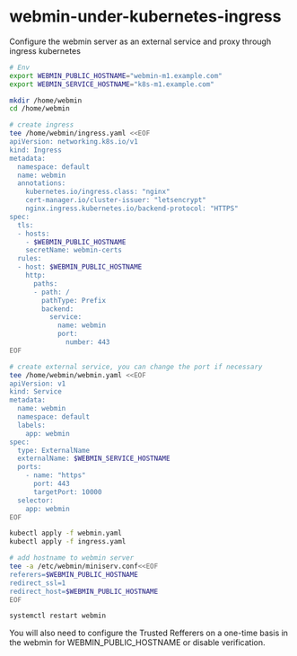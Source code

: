 # webmin-under-kubernetes-ingress
Configure the webmin server as an external service and proxy through ingress kubernetes

```bash
# Env
export WEBMIN_PUBLIC_HOSTNAME="webmin-m1.example.com"
export WEBMIN_SERVICE_HOSTNAME="k8s-m1.example.com"

mkdir /home/webmin
cd /home/webmin

# create ingress
tee /home/webmin/ingress.yaml <<EOF
apiVersion: networking.k8s.io/v1
kind: Ingress
metadata:
  namespace: default
  name: webmin
  annotations:
    kubernetes.io/ingress.class: "nginx"
    cert-manager.io/cluster-issuer: "letsencrypt"
    nginx.ingress.kubernetes.io/backend-protocol: "HTTPS"
spec:
  tls:
  - hosts:
    - $WEBMIN_PUBLIC_HOSTNAME
    secretName: webmin-certs
  rules:
  - host: $WEBMIN_PUBLIC_HOSTNAME
    http:
      paths:
      - path: /
        pathType: Prefix
        backend:
          service: 
            name: webmin
            port:
              number: 443
EOF

# create external service, you can change the port if necessary
tee /home/webmin/webmin.yaml <<EOF
apiVersion: v1
kind: Service
metadata:
  name: webmin
  namespace: default
  labels:
    app: webmin
spec:
  type: ExternalName
  externalName: $WEBMIN_SERVICE_HOSTNAME
  ports:
    - name: "https"
      port: 443
      targetPort: 10000
  selector:
    app: webmin
EOF

kubectl apply -f webmin.yaml
kubectl apply -f ingress.yaml

# add hostname to webmin server
tee -a /etc/webmin/miniserv.conf<<EOF
referers=$WEBMIN_PUBLIC_HOSTNAME
redirect_ssl=1
redirect_host=$WEBMIN_PUBLIC_HOSTNAME
EOF

systemctl restart webmin
```

You will also need to configure the Trusted Refferers on a one-time basis in the webmin for WEBMIN_PUBLIC_HOSTNAME or disable verification.
